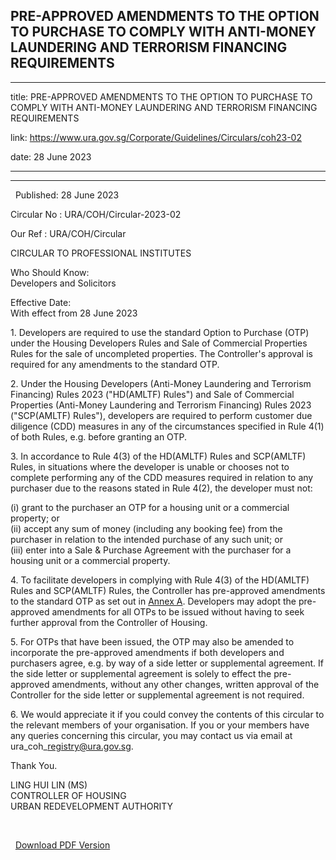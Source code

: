 ## PRE-APPROVED AMENDMENTS TO THE OPTION TO PURCHASE TO COMPLY WITH ANTI-MONEY LAUNDERING AND TERRORISM FINANCING REQUIREMENTS
---
title: PRE-APPROVED AMENDMENTS TO THE OPTION TO PURCHASE TO COMPLY WITH ANTI-MONEY LAUNDERING AND TERRORISM FINANCING REQUIREMENTS

link: https://www.ura.gov.sg/Corporate/Guidelines/Circulars/coh23-02

date: 28 June 2023

---

---------------------------------------------------------------------------------------------------------------------------

  Published: 28 June 2023

Circular No : URA/COH/Circular-2023-02

Our Ref : URA/COH/Circular

  

CIRCULAR TO PROFESSIONAL INSTITUTES

  

Who Should Know:  
Developers and Solicitors

  

Effective Date:  
With effect from 28 June 2023

  

1\. Developers are required to use the standard Option to Purchase (OTP) under the Housing Developers Rules and Sale of Commercial Properties Rules for the sale of uncompleted properties. The Controller's approval is required for any amendments to the standard OTP.  
  
2\. Under the Housing Developers (Anti-Money Laundering and Terrorism Financing) Rules 2023 ("HD(AMLTF) Rules") and Sale of Commercial Properties (Anti-Money Laundering and Terrorism Financing) Rules 2023 ("SCP(AMLTF) Rules"), developers are required to perform customer due diligence (CDD) measures in any of the circumstances specified in Rule 4(1) of both Rules, e.g. before granting an OTP.  
  
3\. In accordance to Rule 4(3) of the HD(AMLTF) Rules and SCP(AMLTF) Rules, in situations where the developer is unable or chooses not to complete performing any of the CDD measures required in relation to any purchaser due to the reasons stated in Rule 4(2), the developer must not:  
  
(i) grant to the purchaser an OTP for a housing unit or a commercial property; or  
(ii) accept any sum of money (including any booking fee) from the purchaser in relation to the intended purchase of any such unit; or  
(iii) enter into a Sale & Purchase Agreement with the purchaser for a housing unit or a commercial property.  
  
4\. To facilitate developers in complying with Rule 4(3) of the HD(AMLTF) Rules and SCP(AMLTF) Rules, the Controller has pre-approved amendments to the standard OTP as set out in [Annex A](https://www.ura.gov.sg/-/media/Corporate/Guidelines/Development-control/Circulars/2023/Jun/coh23-02-Annex-A.pdf). Developers may adopt the pre-approved amendments for all OTPs to be issued without having to seek further approval from the Controller of Housing.  
  
5\. For OTPs that have been issued, the OTP may also be amended to incorporate the pre-approved amendments if both developers and purchasers agree, e.g. by way of a side letter or supplemental agreement. If the side letter or supplemental agreement is solely to effect the pre-approved amendments, without any other changes, written approval of the Controller for the side letter or supplemental agreement is not required.  
  
6\. We would appreciate it if you could convey the contents of this circular to the relevant members of your organisation. If you or your members have any queries concerning this circular, you may contact us via email at ura\_coh\_registry@ura.gov.sg.  

Thank You.  
  
LING HUI LIN (MS)  
CONTROLLER OF HOUSING  
URBAN REDEVELOPMENT AUTHORITY

 

  



  [Download PDF Version](https://www.ura.gov.sg/services/download_file.aspx?f={8F89CDD6-B21E-4837-A080-7FB6DA786904})


